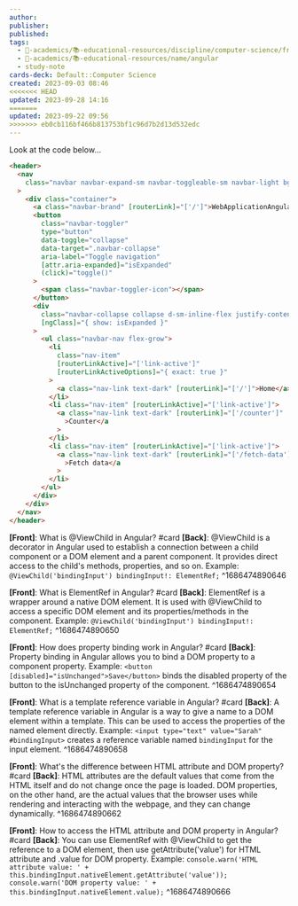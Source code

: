 ```yaml
---
author: 
publisher: 
published: 
tags:
  - 🔴-academics/📚-educational-resources/discipline/computer-science/framework/angular
  - 🔴-academics/📚-educational-resources/name/angular
  - study-note
cards-deck: Default::Computer Science
created: 2023-09-03 08:46
<<<<<<< HEAD
updated: 2023-09-28 14:16
=======
updated: 2023-09-22 09:56
>>>>>>> eb0cb116bf466b813753bf1c96d7b2d13d532edc
---
```


Look at the code below…
```html
<header>
  <nav
    class="navbar navbar-expand-sm navbar-toggleable-sm navbar-light bg-white border-bottom box-shadow mb-3"
  >
    <div class="container">
      <a class="navbar-brand" [routerLink]="['/']">WebApplicationAngular</a>
      <button
        class="navbar-toggler"
        type="button"
        data-toggle="collapse"
        data-target=".navbar-collapse"
        aria-label="Toggle navigation"
        [attr.aria-expanded]="isExpanded"
        (click)="toggle()"
      >
        <span class="navbar-toggler-icon"></span>
      </button>
      <div
        class="navbar-collapse collapse d-sm-inline-flex justify-content-end"
        [ngClass]="{ show: isExpanded }"
      >
        <ul class="navbar-nav flex-grow">
          <li
            class="nav-item"
            [routerLinkActive]="['link-active']"
            [routerLinkActiveOptions]="{ exact: true }"
          >
            <a class="nav-link text-dark" [routerLink]="['/']">Home</a>
          </li>
          <li class="nav-item" [routerLinkActive]="['link-active']">
            <a class="nav-link text-dark" [routerLink]="['/counter']"
              >Counter</a
            >
          </li>
          <li class="nav-item" [routerLinkActive]="['link-active']">
            <a class="nav-link text-dark" [routerLink]="['/fetch-data']"
              >Fetch data</a
            >
          </li>
        </ul>
      </div>
    </div>
  </nav>
</header>
```


**[Front]**: What is @ViewChild in Angular? #card 
**[Back]**: @ViewChild is a decorator in Angular used to establish a connection between a child component or a DOM element and a parent component. It provides direct access to the child's methods, properties, and so on. Example: `@ViewChild('bindingInput') bindingInput!: ElementRef;`
^1686474890646

**[Front]**: What is ElementRef in Angular? #card 
**[Back]**: ElementRef is a wrapper around a native DOM element. It is used with @ViewChild to access a specific DOM element and its properties/methods in the component. Example: `@ViewChild('bindingInput') bindingInput!: ElementRef;`
^1686474890650

**[Front]**: How does property binding work in Angular? #card 
**[Back]**: Property binding in Angular allows you to bind a DOM property to a component property. Example: `<button [disabled]="isUnchanged">Save</button>` binds the disabled property of the button to the isUnchanged property of the component.
^1686474890654

**[Front]**: What is a template reference variable in Angular? #card 
**[Back]**: A template reference variable in Angular is a way to give a name to a DOM element within a template. This can be used to access the properties of the named element directly. Example: `<input type="text" value="Sarah" #bindingInput>` creates a reference variable named `bindingInput` for the input element.
^1686474890658

**[Front]**: What's the difference between HTML attribute and DOM property? #card 
**[Back]**: HTML attributes are the default values that come from the HTML itself and do not change once the page is loaded. DOM properties, on the other hand, are the actual values that the browser uses while rendering and interacting with the webpage, and they can change dynamically.
^1686474890662

**[Front]**: How to access the HTML attribute and DOM property in Angular? #card
**[Back]**: You can use ElementRef with @ViewChild to get the reference to a DOM element, then use getAttribute('value') for HTML attribute and .value for DOM property. Example: `console.warn('HTML attribute value: ' + this.bindingInput.nativeElement.getAttribute('value')); console.warn('DOM property value: ' + this.bindingInput.nativeElement.value);`
^1686474890666



